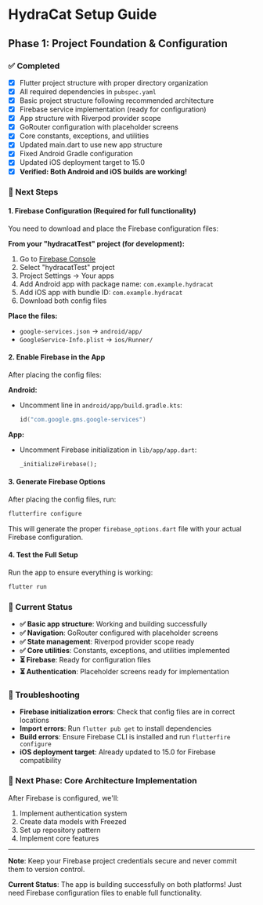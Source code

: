 # HydraCat Setup Guide

## Phase 1: Project Foundation & Configuration

### ✅ Completed
- [x] Flutter project structure with proper directory organization
- [x] All required dependencies in `pubspec.yaml`
- [x] Basic project structure following recommended architecture
- [x] Firebase service implementation (ready for configuration)
- [x] App structure with Riverpod provider scope
- [x] GoRouter configuration with placeholder screens
- [x] Core constants, exceptions, and utilities
- [x] Updated main.dart to use new app structure
- [x] Fixed Android Gradle configuration
- [x] Updated iOS deployment target to 15.0
- [x] **Verified: Both Android and iOS builds are working!**

### 🔄 Next Steps

#### 1. Firebase Configuration (Required for full functionality)
You need to download and place the Firebase configuration files:

**From your "hydracatTest" project (for development):**
1. Go to [Firebase Console](https://console.firebase.google.com/)
2. Select "hydracatTest" project
3. Project Settings → Your apps
4. Add Android app with package name: `com.example.hydracat`
5. Add iOS app with bundle ID: `com.example.hydracat`
6. Download both config files

**Place the files:**
- `google-services.json` → `android/app/`
- `GoogleService-Info.plist` → `ios/Runner/`

#### 2. Enable Firebase in the App
After placing the config files:

**Android:**
- Uncomment line in `android/app/build.gradle.kts`:
  ```kotlin
  id("com.google.gms.google-services")
  ```

**App:**
- Uncomment Firebase initialization in `lib/app/app.dart`:
  ```dart
  _initializeFirebase();
  ```

#### 3. Generate Firebase Options
After placing the config files, run:
```bash
flutterfire configure
```
This will generate the proper `firebase_options.dart` file with your actual Firebase configuration.

#### 4. Test the Full Setup
Run the app to ensure everything is working:
```bash
flutter run
```



### 🚀 Current Status
- **✅ Basic app structure**: Working and building successfully
- **✅ Navigation**: GoRouter configured with placeholder screens
- **✅ State management**: Riverpod provider scope ready
- **✅ Core utilities**: Constants, exceptions, and utilities implemented
- **⏳ Firebase**: Ready for configuration files
- **⏳ Authentication**: Placeholder screens ready for implementation

### 🔧 Troubleshooting
- **Firebase initialization errors**: Check that config files are in correct locations
- **Import errors**: Run `flutter pub get` to install dependencies
- **Build errors**: Ensure Firebase CLI is installed and run `flutterfire configure`
- **iOS deployment target**: Already updated to 15.0 for Firebase compatibility

### 📱 Next Phase: Core Architecture Implementation
After Firebase is configured, we'll:
1. Implement authentication system
2. Create data models with Freezed
3. Set up repository pattern
4. Implement core features

---

**Note**: Keep your Firebase project credentials secure and never commit them to version control.

**Current Status**: The app is building successfully on both platforms! Just need Firebase configuration files to enable full functionality.
